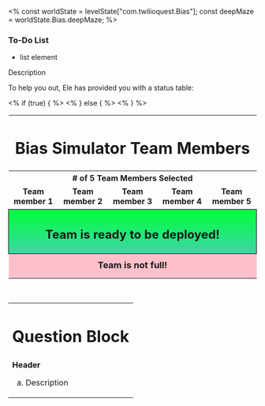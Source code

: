 <%
const worldState = levelState["com.twilioquest.Bias"];
const deepMaze = worldState.Bias.deepMaze;
%>

<div class="aside">
<h3>To-Do List</h3>
<ul>
  <li>list element</li>
</ul>
</div>

Description

To help you out, Ele has provided you with a status table:

<style>
.puzzle-grid {

}

.puzzle-grid td {
  width: 20%;
  height:50px;
  text-align:center;
  font-weight:bold;
}

.puzzle-grid td.unsolved-station {
  border: 1px solid black !important;
  font-size: 36px !important;
  background: rgb(180,58,58);
  background: linear-gradient(90deg, rgba(180,58,58,1) 0%, rgba(253,29,29,1) 39%, rgba(252,78,69,1) 100%);
}

.puzzle-grid td.solved-station {
  border: 1px solid black !important;
  font-size: 36px !important;
  background: rgb(62,214,167);
  background: linear-gradient(90deg, rgba(62,214,167,1) 0%, rgba(0,255,59,1) 100%);
}


</style>

<table class="puzzle-grid" style="border:none">
<tr><td colspan="5"><h1>Bias Simulator Team Members</h1></td></tr>
<tr><th colspan="5" style="text-align: center"># of 5 Team Members Selected</th></tr>
<tr>
  <td class="<%= deepMaze.objective2_5_deepmaze_1 ? 'solved-station' : 'unsolved-station' %>">Team member 1</td>
  <td>Team member 2</td>
  <td>Team member 3</td>
  <td>Team member 4</td>
  <td>Team member 5</td>
</tr>
<% if (true) { %>
<tr><td colspan="5" style="background-image: linear-gradient(0deg, rgba(62,214,167,1) 0%, rgba(0,255,59,1) 100%); border: 1px solid black"><h2>Team is ready to be deployed!</h2></td></tr>
<% } else { %>
<tr><td colspan="5" style="background-color: pink;font-size:18px">Team is not full!</td></tr> 
<% } %>
</table>

<br />

<table style="border:none !important">

<tr><th style="border:none !important"><h1>Question Block</h1></th></tr>
<tr><td>
<strong>Header </strong>
<ol type="a">
<li>Description</li>

</ol>
</td></tr>

</table>